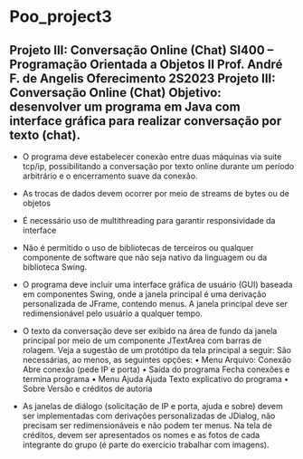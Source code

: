 # Poo_project3
Projeto III: Conversação Online (Chat)
SI400 – Programação Orientada a Objetos II
Prof. André F. de Angelis
Oferecimento 2S2023
Projeto III: Conversação Online (Chat)
Objetivo: desenvolver um programa em Java com interface gráfica para realizar conversação
por texto (chat).
--------------------------------------------------------------------------------------------------------------------------------------
* O programa deve estabelecer conexão entre duas máquinas via suite tcp/ip, possibilitando a conversação por texto online durante um período arbitrário e o encerramento suave da conexão.
  
* As trocas de dados devem ocorrer por meio de streams de bytes ou de objetos
  
* É necessário uso de multithreading para garantir responsividade da interface
  
* Não é permitido o uso de bibliotecas de terceiros ou qualquer componente de software que não seja
nativo da linguagem ou da biblioteca Swing.

* O programa deve incluir uma interface gráfica de usuário (GUI) baseada em componentes Swing,
onde a janela principal é uma derivação personalizada de JFrame, contendo menus. A janela
principal deve ser redimensionável pelo usuário a qualquer tempo.

* O texto da conversação deve ser exibido na área de fundo da janela principal por meio de um
componente JTextArea com barras de rolagem. Veja a sugestão de um protótipo da tela principal a
seguir:
São necessárias, ao menos, as seguintes opções:
• Menu Arquivo: Conexão Abre conexão (pede IP e porta)
• Saída do programa Fecha conexões e termina programa
• Menu Ajuda Ajuda Texto explicativo do programa
• Sobre Versão e créditos de autoria

* As janelas de diálogo (solicitação de IP e porta, ajuda e sobre) devem ser implementadas com
derivações personalizadas de JDialog, não precisam ser redimensionáveis e não podem ter menus.
Na tela de créditos, devem ser apresentados os nomes e as fotos de cada integrante do grupo (é
parte do exercício trabalhar com imagens).
